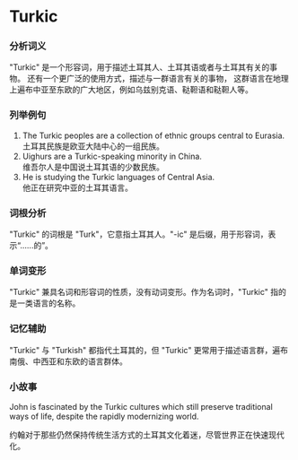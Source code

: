 # Turkic

### 分析词义

  

"Turkic" 是一个形容词，用于描述土耳其人、土耳其语或者与土耳其有关的事物。 还有一个更广泛的使用方式，描述与一群语言有关的事物， 这群语言在地理上遍布中亚至东欧的广大地区，例如乌兹别克语、鞑靼语和鞑靼人等。

  

### 列举例句

  

1.  The Turkic peoples are a collection of ethnic groups central to Eurasia.  
    土耳其民族是欧亚大陆中心的一组民族。
2.  Uighurs are a Turkic-speaking minority in China.  
    维吾尔人是中国说土耳其语的少数民族。
3.  He is studying the Turkic languages of Central Asia.  
    他正在研究中亚的土耳其语言。

  

### 词根分析

  

"Turkic" 的词根是 "Turk"，它意指土耳其人。"-ic" 是后缀，用于形容词，表示“......的”。

  

### 单词变形

  

"Turkic" 兼具名词和形容词的性质，没有动词变形。作为名词时，"Turkic" 指的是一类语言的名称。

  

### 记忆辅助

  

"Turkic" 与 "Turkish" 都指代土耳其的，但 "Turkic" 更常用于描述语言群，遍布南俄、中西亚和东欧的语言群体。

  

### 小故事

  

John is fascinated by the Turkic cultures which still preserve traditional ways of life, despite the rapidly modernizing world.

  

约翰对于那些仍然保持传统生活方式的土耳其文化着迷，尽管世界正在快速现代化。
